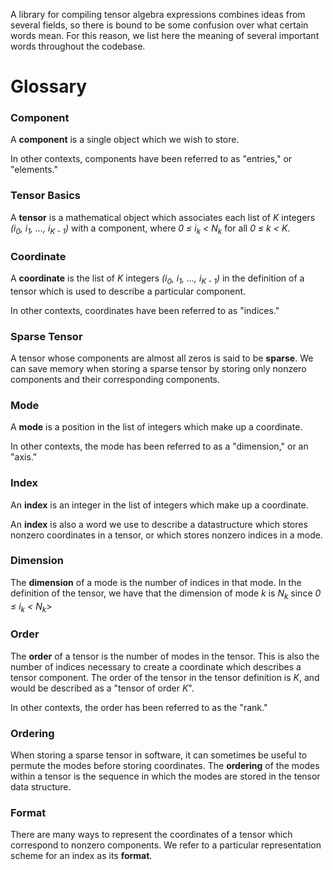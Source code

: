 A library for compiling tensor algebra expressions combines ideas from several
fields, so there is bound to be some confusion over what certain words mean.
For this reason, we list here the meaning of several important words throughout
the codebase.

# Glossary
### Component
  A **component** is a single object which we wish to store.

In other contexts, components have been referred to as "entries," or "elements."

### Tensor Basics
  A **tensor** is a mathematical object which associates each list of *K*
integers *(i<sub>0</sub>, i<sub>1</sub>, ..., i<sub>K - 1</sub>)* with a
component, where *0 ≤ i<sub>k</sub> \< N<sub>k</sub>* for all *0 ≤ k < K*.

### Coordinate
  A **coordinate** is the list of *K* integers *(i<sub>0</sub>, i<sub>1</sub>,
..., i<sub>K - 1</sub>)* in the definition of a tensor which is used to
describe a particular component.

In other contexts, coordinates have been referred to as "indices."
### Sparse Tensor
  A tensor whose components are almost all zeros is said to be **sparse**. We
can save memory when storing a sparse tensor by storing only nonzero components
and their corresponding components.

### Mode
  A **mode** is a position in the list of integers which make up a coordinate.

In other contexts, the mode has been referred to as a "dimension," or an "axis."

### Index
  An **index** is an integer in the list of integers which make up a coordinate.

  An **index** is also a word we use to describe a datastructure which stores
nonzero coordinates in a tensor, or which stores nonzero indices in a mode.

### Dimension
  The **dimension** of a mode is the number of indices in that mode. In the
definition of the tensor, we have that the dimension of mode *k* is
*N<sub>k</sub>* since *0 ≤ i<sub>k</sub> \< N<sub>k</sub>*>

### Order
  The **order** of a tensor is the number of modes in the tensor. This is also
the number of indices necessary to create a coordinate which describes a tensor
component. The order of the tensor in the tensor definition is *K*, and would
be described as a "tensor of order *K*".

  In other contexts, the order has been referred to as the "rank."

### Ordering
  When storing a sparse tensor in software, it can sometimes be useful to
permute the modes before storing coordinates. The **ordering** of the modes
within a tensor is the sequence in which the modes are stored in the
tensor data structure.

### Format
  There are many ways to represent the coordinates of a tensor which correspond
to nonzero components. We refer to a particular representation scheme for an
index as its **format**.

